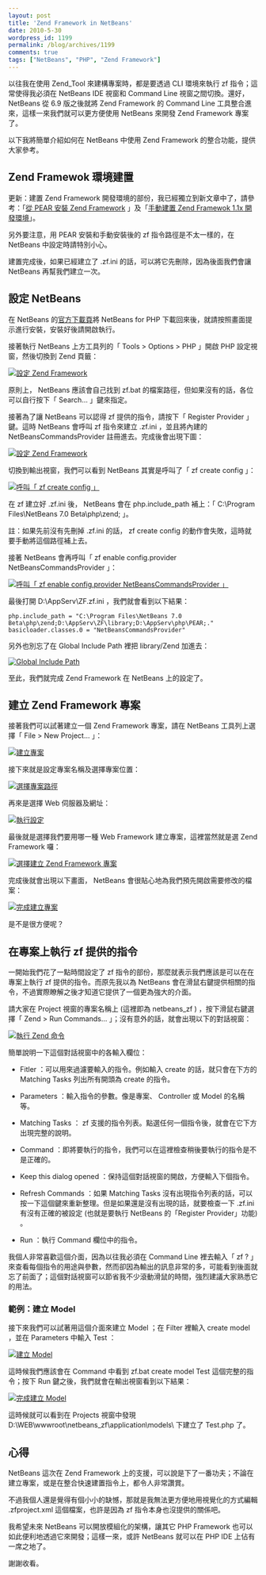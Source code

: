 ```yaml
---
layout: post
title: 'Zend Framework in NetBeans'
date: 2010-5-30
wordpress_id: 1199
permalink: /blog/archives/1199
comments: true
tags: ["NetBeans", "PHP", "Zend Framework"]
---
```


以往我在使用 Zend_Tool 來建構專案時，都是要透過 CLI 環境來執行 zf 指令；這常使得我必須在 NetBeans IDE 視窗和 Command Line 視窗之間切換。還好， NetBeans 從 6.9 版之後就將 Zend Framework 的 Command Line 工具整合進來，這樣一來我們就可以更方便使用 NetBeans 來開發 Zend Framework 專案了。

以下我將簡單介紹如何在 NetBeans 中使用 Zend Framework 的整合功能，提供大家參考。

<!--more-->

## Zend Framewok 環境建置

更新：建置 Zend Framework 開發環境的部份，我已經獨立到新文章中了，請參考：「[從 PEAR 安裝 Zend Framework](http://www.jaceju.net/blog/archives/1597) 」及「[手動建置 Zend Framewok 1.1x 開發環境](http://www.jaceju.net/blog/archives/1604)」。

另外要注意，用 PEAR 安裝和手動安裝後的 zf 指令路徑是不太一樣的，在 NetBeans 中設定時請特別小心。

建置完成後，如果已經建立了 .zf.ini 的話，可以將它先刪除，因為後面我們會讓 NetBeans 再幫我們建立一次。

## 設定 NetBeans

在 NetBeans 的[官方下載頁](http://netbeans.org/downloads/index.html)將 NetBeans for PHP 下載回來後，就請按照畫面提示進行安裝，安裝好後請開啟執行。

接著執行 NetBeans 上方工具列的「 Tools > Options > PHP  」開啟 PHP 設定視窗，然後切換到 Zend 頁籤：

[![設定 Zend Framework](/resources/netbeans_zf/zend_config/01_zend_config.png)](/resources/netbeans_zf/zend_config/01_zend_config.png)

原則上， NetBeans 應該會自己找到 zf.bat 的檔案路徑，但如果沒有的話，各位可以自行按下「 Search... 」鍵來指定。

接著為了讓 NetBeans 可以認得 zf 提供的指令，請按下「 Register Provider 」鍵。這時 NetBeans 會呼叫 zf 指令來建立 .zf.ini ，並且將內建的 NetBeansCommandsProvider 註冊進去。完成後會出現下圖：

[![設定 Zend Framework](/resources/netbeans_zf/zend_config/02_register_provider.png)](/resources/netbeans_zf/zend_config/02_register_provider.png)

切換到輸出視窗，我們可以看到 NetBeans 其實是呼叫了「 zf create config 」：

[![呼叫「 zf create config 」](/resources/netbeans_zf/zend_config/03_create_config.png)](/resources/netbeans_zf/zend_config/03_create_config.png)

在 zf 建立好 .zf.ini 後， NetBeans 會在 php.include_path 補上：「 C:\Program Files\NetBeans 7.0 Beta\php\zend; 」。

註：如果先前沒有先刪掉 .zf.ini 的話， zf create config 的動作會失敗，這時就要手動將這個路徑補上去。

接著 NetBeans 會再呼叫「 zf enable config.provider NetBeansCommandsProvider 」：

[![呼叫「 zf enable config.provider NetBeansCommandsProvider 」](/resources/netbeans_zf/zend_config/04_netbeans_commands_provider.png)](/resources/netbeans_zf/zend_config/04_netbeans_commands_provider.png)

最後打開 D:\AppServ\ZF\.zf.ini ，我們就會看到以下結果：

```
php.include_path = "C:\Program Files\NetBeans 7.0 Beta\php\zend;D:\AppServ\ZF\library;D:\AppServ\php\PEAR;."
basicloader.classes.0 = "NetBeansCommandsProvider"

```

另外也別忘了在 Global Include Path 裡把 library/Zend 加進去：

[![Global Include Path](/resources/netbeans_zf/zend_config/05_global_include_path.png)](/resources/netbeans_zf/zend_config/05_global_include_path.png)

至此，我們就完成 Zend Framework 在 NetBeans 上的設定了。

## 建立 Zend Framework 專案

接著我們可以試著建立一個 Zend Framework 專案，請在 NetBeans 工具列上選擇「 File > New Project... 」：

[![建立專案](/resources/netbeans_zf/create_project/01_create_project.png)](/resources/netbeans_zf/create_project/01_create_project.png)

接下來就是設定專案名稱及選擇專案位置：

[![選擇專案路徑](/resources/netbeans_zf/create_project/02_project_location.png)](/resources/netbeans_zf/create_project/02_project_location.png)

再來是選擇 Web 伺服器及網址：

[![執行設定](/resources/netbeans_zf/create_project/03_run_config.png)](/resources/netbeans_zf/create_project/03_run_config.png)

最後就是選擇我們要用哪一種 Web Framework 建立專案，這裡當然就是選 Zend Framework 囉：

[![選擇建立 Zend Framework 專案](/resources/netbeans_zf/create_project/04_select_zf.png)](/resources/netbeans_zf/create_project/04_select_zf.png)

完成後就會出現以下畫面， NetBeans 會很貼心地為我們預先開啟需要修改的檔案：

[![完成建立專案](/resources/netbeans_zf/create_project/05_zf_project.png)](/resources/netbeans_zf/create_project/05_zf_project.png)

是不是很方便呢？

## 在專案上執行 zf 提供的指令

一開始我們花了一點時間設定了 zf 指令的部份，那麼就表示我們應該是可以在在專案上執行 zf 提供的指令。而原先我以為 NetBeans 會在滑鼠右鍵提供相關的指令，不過實際瞭解之後才知道它提供了一個更為強大的介面。

請大家在 Project 視窗的專案名稱上 (這裡即為 netbeans_zf ) ，按下滑鼠右鍵選擇「 Zend > Run Commands... 」；沒有意外的話，就會出現以下的對話視窗：

[![執行 Zend 命令](/resources/netbeans_zf/run_zend_command/01_run_zend_command.png)](/resources/netbeans_zf/run_zend_command/01_run_zend_command.png)

簡單說明一下這個對話視窗中的各輸入欄位：

* Fitler ：可以用來過濾要輸入的指令。例如輸入 create 的話，就只會在下方的 Matching Tasks 列出所有開頭為 create 的指令。

* Parameters ：輸入指令的參數。像是專案、 Controller 或 Model 的名稱等。

* Matching Tasks ： zf 支援的指令列表。點選任何一個指令後，就會在它下方出現完整的說明。

* Command ：即將要執行的指令，我們可以在這裡檢查稍後要執行的指令是不是正確的。

* Keep this dialog opened ：保持這個對話視窗的開啟，方便輸入下個指令。

* Refresh Commands ：如果 Matching Tasks 沒有出現指令列表的話，可以按一下這個鍵來重新整理。但是如果還是沒有出現的話，就要檢查一下 .zf.ini 有沒有正確的被設定 (也就是要執行 NetBeans 的「Register Provider」功能) 。

* Run ：執行 Command 欄位中的指令。



我個人非常喜歡這個介面，因為以往我必須在 Command Line 裡去輸入「 zf ? 」來查看每個指令的用途與參數，然而卻因為輸出的訊息非常的多，可能看到後面就忘了前面了；這個對話視窗可以節省我不少滾動滑鼠的時間，強烈建議大家熟悉它的用法。

### 範例：建立 Model

接下來我們可以試著用這個介面來建立 Model ；在 Filter 裡輸入 create model ，並在 Parameters 中輸入 Test ：

[![建立 Model](/resources/netbeans_zf/run_zend_command/02_create_model.png)](/resources/netbeans_zf/run_zend_command/02_create_model.png)

這時候我們應該會在 Command 中看到 zf.bat create model Test 這個完整的指令；按下 Run 鍵之後，我們就會在輸出視窗看到以下結果：

[![完成建立 Model](/resources/netbeans_zf/run_zend_command/03_final_create_model.png)](/resources/netbeans_zf/run_zend_command/03_final_create_model.png)

這時候就可以看到在 Projects 視窗中發現 D:\WEB\wwwroot\netbeans_zf\application\models\ 下建立了 Test.php 了。

## 心得

NetBeans 這次在 Zend Framework 上的支援，可以說是下了一番功夫；不論在建立專案，或是在整合快速建置指令上，都令人非常讚賞。

不過我個人還是覺得有個小小的缺憾，那就是我無法更方便地用視覺化的方式編輯 .zfproject.xml 這個檔案，也許是因為 zf 指令本身也沒提供的關係吧。

我希望未來 NetBeans 可以開放模組化的架構，讓其它 PHP Framework 也可以如此便利地透過它來開發；這樣一來，或許 NetBeans 就可以在 PHP IDE 上佔有一席之地了。

謝謝收看。
